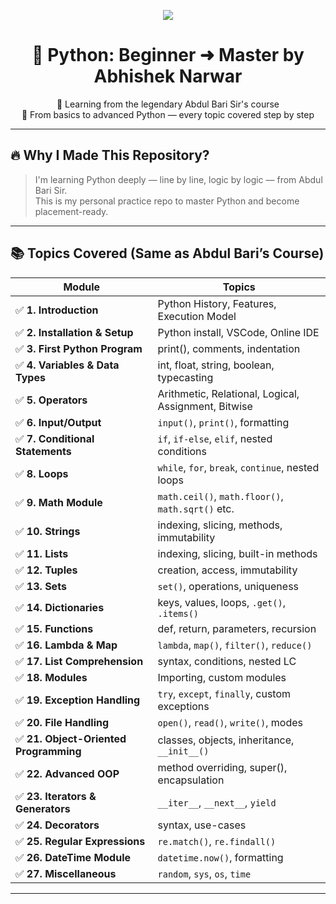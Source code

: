 <!-- HEADER SECTION -->
<p align="center">
  <img src="https://img.icons8.com/color/96/000000/python--v1.png"/>
</p>

<h1 align="center">🐍 Python: Beginner ➜ Master by Abhishek Narwar</h1>

<p align="center">
  📘 Learning from the legendary Abdul Bari Sir's course<br>
  🚀 From basics to advanced Python — every topic covered step by step
</p>

---

## 🔥 Why I Made This Repository?

> I'm learning Python deeply — line by line, logic by logic — from Abdul Bari Sir.  
> This is my personal practice repo to master Python and become placement-ready.

---

## 📚 Topics Covered (Same as Abdul Bari’s Course)

| Module | Topics |
|--------|--------|
| ✅ **1. Introduction** | Python History, Features, Execution Model |
| ✅ **2. Installation & Setup** | Python install, VSCode, Online IDE |
| ✅ **3. First Python Program** | print(), comments, indentation |
| ✅ **4. Variables & Data Types** | int, float, string, boolean, typecasting |
| ✅ **5. Operators** | Arithmetic, Relational, Logical, Assignment, Bitwise |
| ✅ **6. Input/Output** | `input()`, `print()`, formatting |
| ✅ **7. Conditional Statements** | `if`, `if-else`, `elif`, nested conditions |
| ✅ **8. Loops** | `while`, `for`, `break`, `continue`, nested loops |
| ✅ **9. Math Module** | `math.ceil()`, `math.floor()`, `math.sqrt()` etc. |
| ✅ **10. Strings** | indexing, slicing, methods, immutability |
| ✅ **11. Lists** | indexing, slicing, built-in methods |
| ✅ **12. Tuples** | creation, access, immutability |
| ✅ **13. Sets** | `set()`, operations, uniqueness |
| ✅ **14. Dictionaries** | keys, values, loops, `.get()`, `.items()` |
| ✅ **15. Functions** | def, return, parameters, recursion |
| ✅ **16. Lambda & Map** | `lambda`, `map()`, `filter()`, `reduce()` |
| ✅ **17. List Comprehension** | syntax, conditions, nested LC |
| ✅ **18. Modules** | Importing, custom modules |
| ✅ **19. Exception Handling** | `try`, `except`, `finally`, custom exceptions |
| ✅ **20. File Handling** | `open()`, `read()`, `write()`, modes |
| ✅ **21. Object-Oriented Programming** | classes, objects, inheritance, `__init__()` |
| ✅ **22. Advanced OOP** | method overriding, super(), encapsulation |
| ✅ **23. Iterators & Generators** | `__iter__`, `__next__`, `yield` |
| ✅ **24. Decorators** | syntax, use-cases |
| ✅ **25. Regular Expressions** | `re.match()`, `re.findall()` |
| ✅ **26. DateTime Module** | `datetime.now()`, formatting |
| ✅ **27. Miscellaneous** | `random`, `sys`, `os`, `time` |

---


